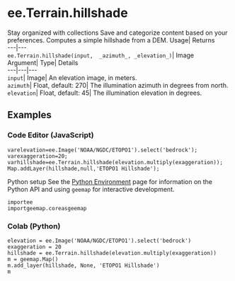  
#  ee.Terrain.hillshade 
Stay organized with collections  Save and categorize content based on your preferences. 
Computes a simple hillshade from a DEM. Usage| Returns  
---|---  
`ee.Terrain.hillshade(input,  _azimuth_, _elevation_)`| Image  
Argument| Type| Details  
---|---|---  
`input`| Image| An elevation image, in meters.  
`azimuth`| Float, default: 270| The illumination azimuth in degrees from north.  
`elevation`| Float, default: 45| The illumination elevation in degrees.  
## Examples
### Code Editor (JavaScript)
```
varelevation=ee.Image('NOAA/NGDC/ETOPO1').select('bedrock');
varexaggeration=20;
varhillshade=ee.Terrain.hillshade(elevation.multiply(exaggeration));
Map.addLayer(hillshade,null,'ETOPO1 Hillshade');
```

Python setup
See the [ Python Environment](https://developers.google.com/earth-engine/guides/python_install) page for information on the Python API and using `geemap` for interactive development.
```
importee
importgeemap.coreasgeemap
```

### Colab (Python)
```
elevation = ee.Image('NOAA/NGDC/ETOPO1').select('bedrock')
exaggeration = 20
hillshade = ee.Terrain.hillshade(elevation.multiply(exaggeration))
m = geemap.Map()
m.add_layer(hillshade, None, 'ETOPO1 Hillshade')
m
```

